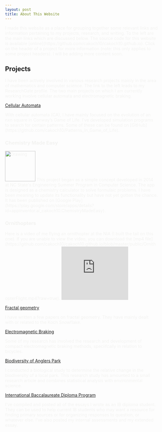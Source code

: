 ```yaml
---
layout: post
title: About This Website
---
```


<span style="color:#f2f2f0">
I made this website as a place for grouping together some relevant links and information pertaining to my projects, research, and writing. To the left are the main links which are discussed below. The source code for this website is available [online](https://github.com/cakoch10/cakoch10.github.io). Click on the header of a project for more information (note: this only applies to some project headers). I will be adding more content soon. 
</span>

<h2>Projects</h2>

<span style="color:#f2f2f0">
I have been actively involved in various research projects mainly in the area of mathematics and computer science. The link to the left leads to my ResearchGate profile. The two main projects on which I am currently working involve cellular automata and electromagnetic braking.
</span>

[Cellular Automata](/automata)

<span style="color:#f2f2f0">
With cellular automata (CA), I have mainly focused on the evolution of an nxn square in Conway’s Game of Life.  I've developed simulation programs to search for certain patterns. Some of these can be found on [GitHub](https://github.com/cakoch10/Patterns_in_Game_of_Life).
<span style="color:#f2f2f0">
</span>

<h3>Chemistry Made Easy</h3>
<img src="https://raw.githubusercontent.com/cakoch10/cakoch10.github.io/master/public/IconFin2_opt_opt.png" alt="Drawing" style="width: 100px;"/>
<span style="color:#f2f2f0">
This project began as a simple concept developed in 2014 at NC State's Engineering Summer Program in Computer Science. The app is designed as a chemistry calculator to solve formulaic problems. I have been meaning to update its functionality but have not yet gotten the chance. It has been published on [Google Play](https://play.google.com/store/apps/details?id=appinventor.ai_cakoch10.ChemistryMadeEasy). 
</span>


<h3>Ornithopters</h3>
<span style="color:#f2f2f0">
Here is a video of me flying an ornithopter at the NIA (I built the tail on this one). If you are unable to view the video, you can download the [mp4 file](https://github.com/cakoch10/cakoch10.github.io/blob/master/public/OrnithopterFlight.mp4?raw=true).
</span>
<iframe width="220" height="176" src="https://www.youtube.com/embed/lQHenPu0aIo?rel=0" frameborder="0" allowfullscreen></iframe>

[Fractal geometry](/fractal)

<span style="color:#f2f2f0">
I have written a few papers on fractal geometry. They have mainly dealt with or related to the Koch Snowflake.
</span>

[Electromagnetic Braking](/electromagnetism)

<span style="color:#f2f2f0">
Some of my research has involved the research and development of compact electromagnetic braking methods, speciifcally in relation to bicycles.
</span>

[Biodiversity of Anglers Park](/bio)

<span style="color:#f2f2f0">
I conducted a biological study to determine the relative change in the biodiversity of a local park. This research study has amounted to a small research article and combines statistical analysis with environmental science.
</span>

[International Baccalaureate Diploma Program](/IB)

<span style="color:#f2f2f0">
I've compiled and posted all of the essays I wrote as an IB diploma student. They can be used to help current IB students who may want a resource for finding primary sources or for organizing responses to question, or whatever else. I've also posted my internal assessments and my extended essay.
</span>
